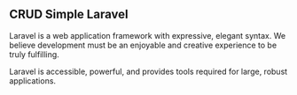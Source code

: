 ## CRUD Simple Laravel

Laravel is a web application framework with expressive, elegant syntax. We believe development must be an enjoyable and creative experience to be truly fulfilling.

Laravel is accessible, powerful, and provides tools required for large, robust applications.
